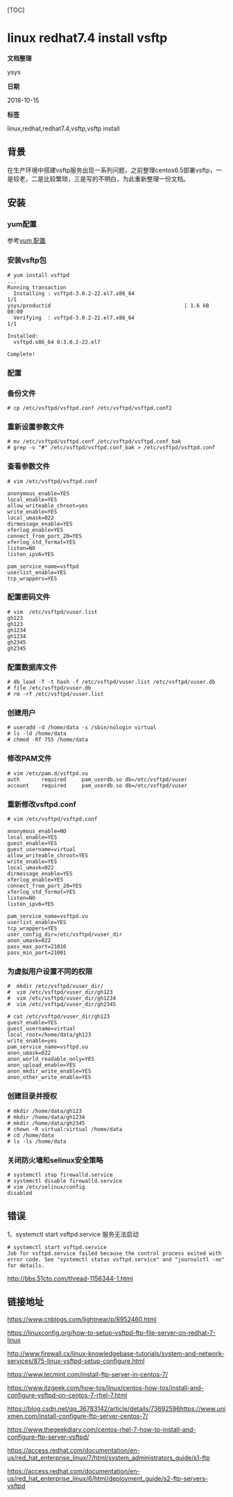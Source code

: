 [TOC]

# linux redhat7.4 install vsftp

**文档整理**

ysys

**日期**

2018-10-15

**标签**

linux,redhat,redhat7.4,vsftp,vsftp install



## 背景

​	在生产环境中搭建vsftp服务出现一系列问题，之前整理centos6.5部署vsftp，一是较老，二是比较繁琐，三是写的不明白，为此重新整理一份文档。



## 安装

### yum配置

参考[yum 配置](../20170601/linux_yum_配置.md)

### 安装vsftp包

```
# yum install vsftpd
...
Running transaction
  Installing : vsftpd-3.0.2-22.el7.x86_64                                   1/1 
ysys/productid                                           | 1.6 kB     00:00     
  Verifying  : vsftpd-3.0.2-22.el7.x86_64                                   1/1 

Installed:
  vsftpd.x86_64 0:3.0.2-22.el7                                                  

Complete!
```



### 配置



### 备份文件

```
# cp /etc/vsftpd/vsftpd.conf /etc/vsftpd/vsftpd.conf2
```



### 重新设置参数文件

```
# mv /etc/vsftpd/vsftpd.conf /etc/vsftpd/vsftpd.conf_bak
# grep -v "#" /etc/vsftpd/vsftpd.conf_bak > /etc/vsftpd/vsftpd.conf
```





### 查看参数文件

```
# vim /etc/vsftpd/vsftpd.conf

anonymous_enable=YES
local_enable=YES
allow_writeable_chroot=yes
write_enable=YES
local_umask=022
dirmessage_enable=YES
xferlog_enable=YES
connect_from_port_20=YES
xferlog_std_format=YES
listen=NO
listen_ipv6=YES

pam_service_name=vsftpd
userlist_enable=YES
tcp_wrappers=YES
```



### 配置密码文件

```
# vim  /etc/vsftpd/vuser.list 
gh123
gh123
gh1234
gh1234
gh2345
gh2345
```

### 配置数据库文件

```
# db_load -T -t hash -f /etc/vsftpd/vuser.list /etc/vsftpd/vuser.db
# file /etc/vsftpd/vuser.db
# rm -rf /etc/vsftpd/vuser.list
```

### 创建用户

```
# useradd -d /home/data -s /sbin/nologin virtual
# ls -ld /home/data
# chmod -Rf 755 /home/data
```

### 修改PAM文件

```
# vim /etc/pam.d/vsftpd.vu
auth       required     pam_userdb.so db=/etc/vsftpd/vuser
account    required     pam_userdb.so db=/etc/vsftpd/vuser
```



### 重新修改vsftpd.conf

```
# vim /etc/vsftpd/vsftpd.conf

anonymous_enable=NO
local_enable=YES
guest_enable=YES
guest_username=virtual
allow_writeable_chroot=YES
write_enable=YES
local_umask=022
dirmessage_enable=YES
xferlog_enable=YES
connect_from_port_20=YES
xferlog_std_format=YES
listen=NO
listen_ipv6=YES

pam_service_name=vsftpd.vu
userlist_enable=YES
tcp_wrappers=YES
user_config_dir=/etc/vsftpd/vuser_dir
anon_umask=022
pasv_max_port=21010
pasv_min_port=21001
```







### 为虚拟用户设置不同的权限

```
#  mkdir /etc/vsftpd/vuser_dir/
#  vim /etc/vsftpd/vuser_dir/gh123
#  vim /etc/vsftpd/vuser_dir/gh1234
#  vim /etc/vsftpd/vuser_dir/gh2345
```

```
# cat /etc/vsftpd/vuser_dir/gh123
guest_enable=YES
guest_username=virtual
local_root=/home/data/gh123
write_enable=yes
pam_service_name=vsftpd.vu
anon_umask=022
anon_world_readable_only=YES
anon_upload_enable=YES
anon_mkdir_write_enable=YES
anon_other_write_enable=YES
```

### 创建目录并授权

```
# mkdir /home/data/gh123
# mkdir /home/data/gh1234
# mkdir /home/data/gh2345
# chown -R virtual:virtual /home/data
# cd /home/data
# ls -ls /home/data
```



### 关闭防火墙和selinux安全策略

```
# systemctl stop firewalld.service
# systemctl disable firewalld.service
# vim /etc/selinux/config
disabled
```





## 错误

1、systemctl start vsftpd.service 服务无法启动

```
# systemctl start vsftpd.service
Job for vsftpd.service failed because the control process exited with error code. See "systemctl status vsftpd.service" and "journalctl -xe" for details.
```

http://bbs.51cto.com/thread-1156344-1.html



## 链接地址

https://www.cnblogs.com/lightnear/p/8952460.html

https://linuxconfig.org/how-to-setup-vsftpd-ftp-file-server-on-redhat-7-linux

http://www.firewall.cx/linux-knowledgebase-tutorials/system-and-network-services/875-linux-vsftpd-setup-configure.html

https://www.tecmint.com/install-ftp-server-in-centos-7/

https://www.itzgeek.com/how-tos/linux/centos-how-tos/install-and-configure-vsftpd-on-centos-7-rhel-7.html

https://blog.csdn.net/qq_36783142/article/details/73692596https://www.unixmen.com/install-configure-ftp-server-centos-7/

https://www.thegeekdiary.com/centos-rhel-7-how-to-install-and-configure-ftp-server-vsftpd/

https://access.redhat.com/documentation/en-us/red_hat_enterprise_linux/7/html/system_administrators_guide/s1-ftp

https://access.redhat.com/documentation/en-us/red_hat_enterprise_linux/6/html/deployment_guide/s2-ftp-servers-vsftpd

